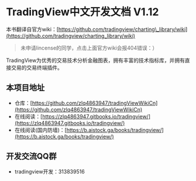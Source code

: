 # TradingView中文开发文档 V1.12

本书翻译自官方wiki：[https://github.com/tradingview/charting\_library/wiki](https://github.com/tradingview/charting_library/wiki)

> 未申请lincense的同学，点击上面官方wiki会报404错误：）

TradingView为优秀的交易技术分析金融图表，拥有丰富的技术指标库，并拥有直接交易的交易终端插件。

## 本项目地址

* 仓库：[https://github.com/zlq4863947/tradingViewWikiCn](https://github.com/zlq4863947/tradingViewWikiCn)
* 在线阅读：[https://zlq4863947.gitbooks.io/tradingview/](https://zlq4863947.gitbooks.io/tradingview/)
* 在线阅读(国内防墙)：[https://b.aistock.ga/books/tradingview/](https://b.aistock.ga/books/tradingview/)

## 开发交流QQ群

* tradingview开发：313839516



<!--stackedit_data:
eyJoaXN0b3J5IjpbLTIwODI2MjcwMTZdfQ==
-->